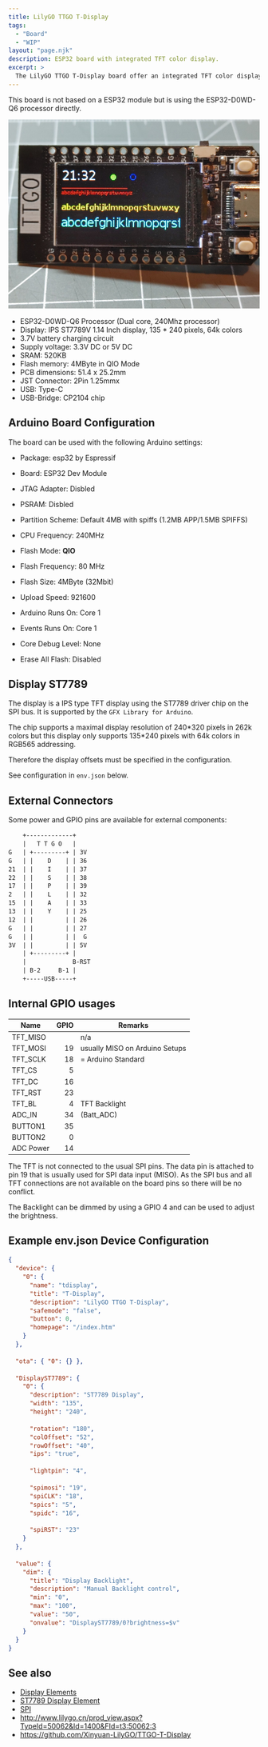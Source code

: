 ```yaml
---
title: LilyGO TTGO T-Display
tags:
  - "Board"
  - "WIP"
layout: "page.njk"
description: ESP32 board with integrated TFT color display.
excerpt: >
  The LilyGO TTGO T-Display board offer an integrated TFT color display and a USB-C type connector.
---
```


This board is not based on a ESP32 module but is using the ESP32-D0WD-Q6 processor directly.

![TTGO T-Display](/boards/esp32/ttgo-t-display.jpg)

* ESP32-D0WD-Q6 Processor (Dual core, 240Mhz  processor)
* Display: IPS ST7789V 1.14 Inch display, 135 * 240 pixels, 64k colors
* 3.7V battery charging circuit
* Supply voltage: 3.3V DC or 5V DC
* SRAM: 520KB
* Flash memory: 4MByte in QIO Mode
* PCB dimensions: 51.4 x 25.2mm
* JST Connector: 2Pin 1.25mmx
* USB: Type-C
* USB-Bridge: CP2104 chip


## Arduino Board Configuration

The board can be used with the following Arduino settings:

* Package: esp32 by Espressif
* Board: ESP32 Dev Module

* JTAG Adapter: Disbled
* PSRAM: Disbled
* Partition Scheme: Default 4MB with spiffs (1.2MB APP/1.5MB SPIFFS)
* CPU Frequency: 240MHz
* Flash Mode: **QIO**
* Flash Frequency: 80 MHz
* Flash Size: 4MByte (32Mbit)
* Upload Speed: 921600
* Arduino Runs On: Core 1
* Events Runs On: Core 1
* Core Debug Level: None
* Erase All Flash: Disabled


## Display ST7789

The display is a IPS type TFT display using the ST7789 driver chip on the SPI bus. It is
supported by the `GFX Library for Arduino`.

The chip supports a maximal display resolution of 240\*320 pixels in 262k colors but this
display only supports 135\*240 pixels with 64k colors in RGB565 addressing.

Therefore the display offsets must be specified in the configuration.

See configuration in `env.json` below.


## External Connectors

Some power and GPIO pins are available for external components:

``` txt
    +-------------+
    |   T T G O   |
G   | +---------+ | 3V
G   | |    D    | | 36
21  | |    I    | | 37
22  | |    S    | | 38
17  | |    P    | | 39
2   | |    L    | | 32
15  | |    A    | | 33
13  | |    Y    | | 25
12  | |         | | 26
G   | |         | | 27
G   | |         | |  G
3V  | |         | | 5V
    | +---------+ |
    |             B-RST
    | B-2     B-1 |
    +-----USB-----+
```


## Internal GPIO usages

| Name       | GPIO | Remarks                        |
| ---------- | ---: | ------------------------------ |
| TFT_MISO   |      | n/a                            |
| TFT_MOSI   |   19 | usually MISO on Arduino Setups |
| TFT_SCLK   |   18 | = Arduino Standard             |
| TFT_CS     |    5 |                                |
| TFT_DC     |   16 |                                |
| TFT_RST    |   23 |                                |
| TFT_BL     |    4 | TFT Backlight    |
| ADC_IN     |   34 | (Batt_ADC)                     |
| BUTTON1    |   35 |                                |
| BUTTON2    |    0 |                                |
| ADC Power  |   14 |                                |

The TFT is not connected to the usual SPI pins.
The data pin is attached to pin 19 that is usually used for SPI data input (MISO). As the SPI bus and all TFT connections are not available on the board pins so there will be no conflict.

The Backlight can be dimmed by using a GPIO 4 and can be used to adjust the brightness.


## Example env.json Device Configuration

``` json
{
  "device": {
    "0": {
      "name": "tdisplay",
      "title": "T-Display",
      "description": "LilyGO TTGO T-Display",
      "safemode": "false",
      "button": 0,
      "homepage": "/index.htm"
    }
  },

  "ota": { "0": {} },

  "DisplayST7789": {
    "0": {
      "description": "ST7789 Display",
      "width": "135",
      "height": "240",

      "rotation": "180",
      "colOffset": "52",
      "rowOffset": "40",
      "ips": "true",

      "lightpin": "4",
 
      "spimosi": "19",
      "spiCLK": "18",
      "spics": "5",
      "spidc": "16",
    
      "spiRST": "23"
    }
  },

  "value": {
    "dim": {
      "title": "Display Backlight",
      "description": "Manual Backlight control",
      "min": "0",
      "max": "100",
      "value": "50",
      "onvalue": "DisplayST7789/0?brightness=$v"
    }
  }
}
```


## See also

* [Display Elements](/elements/display/index.md)
* [ST7789 Display Element](/elements/display/st7789.md)
* [SPI](/dev/spi.md)
* <http://www.lilygo.cn/prod_view.aspx?TypeId=50062&Id=1400&FId=t3:50062:3>
* <https://github.com/Xinyuan-LilyGO/TTGO-T-Display>